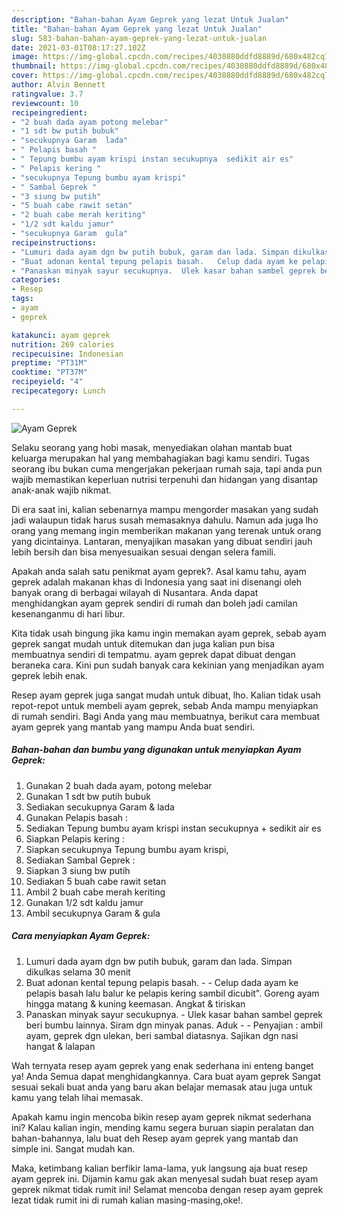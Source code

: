 ```yaml
---
description: "Bahan-bahan Ayam Geprek yang lezat Untuk Jualan"
title: "Bahan-bahan Ayam Geprek yang lezat Untuk Jualan"
slug: 583-bahan-bahan-ayam-geprek-yang-lezat-untuk-jualan
date: 2021-03-01T08:17:27.102Z
image: https://img-global.cpcdn.com/recipes/4030880ddfd8889d/680x482cq70/ayam-geprek-foto-resep-utama.jpg
thumbnail: https://img-global.cpcdn.com/recipes/4030880ddfd8889d/680x482cq70/ayam-geprek-foto-resep-utama.jpg
cover: https://img-global.cpcdn.com/recipes/4030880ddfd8889d/680x482cq70/ayam-geprek-foto-resep-utama.jpg
author: Alvin Bennett
ratingvalue: 3.7
reviewcount: 10
recipeingredient:
- "2 buah dada ayam potong melebar"
- "1 sdt bw putih bubuk"
- "secukupnya Garam  lada"
- " Pelapis basah "
- " Tepung bumbu ayam krispi instan secukupnya  sedikit air es"
- " Pelapis kering "
- "secukupnya Tepung bumbu ayam krispi"
- " Sambal Geprek "
- "3 siung bw putih"
- "5 buah cabe rawit setan"
- "2 buah cabe merah keriting"
- "1/2 sdt kaldu jamur"
- "secukupnya Garam  gula"
recipeinstructions:
- "Lumuri dada ayam dgn bw putih bubuk, garam dan lada. Simpan dikulkas selama 30 menit"
- "Buat adonan kental tepung pelapis basah.   Celup dada ayam ke pelapis basah lalu balur ke pelapis kering sambil dicubit&#34;. Goreng ayam hingga matang &amp; kuning keemasan. Angkat &amp; tiriskan"
- "Panaskan minyak sayur secukupnya.  Ulek kasar bahan sambel geprek beri bumbu lainnya. Siram dgn minyak panas. Aduk   Penyajian : ambil ayam, geprek dgn ulekan, beri sambal diatasnya. Sajikan dgn nasi hangat &amp; lalapan"
categories:
- Resep
tags:
- ayam
- geprek

katakunci: ayam geprek 
nutrition: 269 calories
recipecuisine: Indonesian
preptime: "PT31M"
cooktime: "PT37M"
recipeyield: "4"
recipecategory: Lunch

---
```



![Ayam Geprek](https://img-global.cpcdn.com/recipes/4030880ddfd8889d/680x482cq70/ayam-geprek-foto-resep-utama.jpg)

Selaku seorang yang hobi masak, menyediakan olahan mantab buat keluarga merupakan hal yang membahagiakan bagi kamu sendiri. Tugas seorang ibu bukan cuma mengerjakan pekerjaan rumah saja, tapi anda pun wajib memastikan keperluan nutrisi terpenuhi dan hidangan yang disantap anak-anak wajib nikmat.

Di era  saat ini, kalian sebenarnya mampu mengorder masakan yang sudah jadi walaupun tidak harus susah memasaknya dahulu. Namun ada juga lho orang yang memang ingin memberikan makanan yang terenak untuk orang yang dicintainya. Lantaran, menyajikan masakan yang dibuat sendiri jauh lebih bersih dan bisa menyesuaikan sesuai dengan selera famili. 



Apakah anda salah satu penikmat ayam geprek?. Asal kamu tahu, ayam geprek adalah makanan khas di Indonesia yang saat ini disenangi oleh banyak orang di berbagai wilayah di Nusantara. Anda dapat menghidangkan ayam geprek sendiri di rumah dan boleh jadi camilan kesenanganmu di hari libur.

Kita tidak usah bingung jika kamu ingin memakan ayam geprek, sebab ayam geprek sangat mudah untuk ditemukan dan juga kalian pun bisa membuatnya sendiri di tempatmu. ayam geprek dapat dibuat dengan beraneka cara. Kini pun sudah banyak cara kekinian yang menjadikan ayam geprek lebih enak.

Resep ayam geprek juga sangat mudah untuk dibuat, lho. Kalian tidak usah repot-repot untuk membeli ayam geprek, sebab Anda mampu menyiapkan di rumah sendiri. Bagi Anda yang mau membuatnya, berikut cara membuat ayam geprek yang mantab yang mampu Anda buat sendiri.

<!--inarticleads1-->

##### Bahan-bahan dan bumbu yang digunakan untuk menyiapkan Ayam Geprek:

1. Gunakan 2 buah dada ayam, potong melebar
1. Gunakan 1 sdt bw putih bubuk
1. Sediakan secukupnya Garam &amp; lada
1. Gunakan  Pelapis basah :
1. Sediakan  Tepung bumbu ayam krispi instan secukupnya + sedikit air es
1. Siapkan  Pelapis kering :
1. Siapkan secukupnya Tepung bumbu ayam krispi,
1. Sediakan  Sambal Geprek :
1. Siapkan 3 siung bw putih
1. Sediakan 5 buah cabe rawit setan
1. Ambil 2 buah cabe merah keriting
1. Gunakan 1/2 sdt kaldu jamur
1. Ambil secukupnya Garam &amp; gula




<!--inarticleads2-->

##### Cara menyiapkan Ayam Geprek:

1. Lumuri dada ayam dgn bw putih bubuk, garam dan lada. Simpan dikulkas selama 30 menit
1. Buat adonan kental tepung pelapis basah.  -  - Celup dada ayam ke pelapis basah lalu balur ke pelapis kering sambil dicubit&#34;. Goreng ayam hingga matang &amp; kuning keemasan. Angkat &amp; tiriskan
1. Panaskan minyak sayur secukupnya.  - Ulek kasar bahan sambel geprek beri bumbu lainnya. Siram dgn minyak panas. Aduk  -  - Penyajian : ambil ayam, geprek dgn ulekan, beri sambal diatasnya. Sajikan dgn nasi hangat &amp; lalapan




Wah ternyata resep ayam geprek yang enak sederhana ini enteng banget ya! Anda Semua dapat menghidangkannya. Cara buat ayam geprek Sangat sesuai sekali buat anda yang baru akan belajar memasak atau juga untuk kamu yang telah lihai memasak.

Apakah kamu ingin mencoba bikin resep ayam geprek nikmat sederhana ini? Kalau kalian ingin, mending kamu segera buruan siapin peralatan dan bahan-bahannya, lalu buat deh Resep ayam geprek yang mantab dan simple ini. Sangat mudah kan. 

Maka, ketimbang kalian berfikir lama-lama, yuk langsung aja buat resep ayam geprek ini. Dijamin kamu gak akan menyesal sudah buat resep ayam geprek nikmat tidak rumit ini! Selamat mencoba dengan resep ayam geprek lezat tidak rumit ini di rumah kalian masing-masing,oke!.

